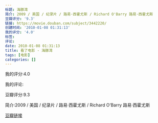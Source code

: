 ```yaml
---
标题: 海豚湾
简介: 2009 / 美国 / 纪录片 / 路易·西霍尤斯 / Richard O'Barry 路易·西霍尤斯
豆瓣评分: '9.3'
链接: https://movie.douban.com/subject/3442220/
创建时间: '2010-01-08 01:31:13'
我的评分: '4.0'
标签:
评论:
date: 2010-01-08 01:31:13
title: 看了电影 - 海豚湾
tags: [电影]
categories: []
---
```


我的评分:4.0

我的评论:

豆瓣评分:9.3

简介:2009 / 美国 / 纪录片 / 路易·西霍尤斯 / Richard O'Barry 路易·西霍尤斯

[豆瓣链接](https://movie.douban.com/subject/3442220/)

